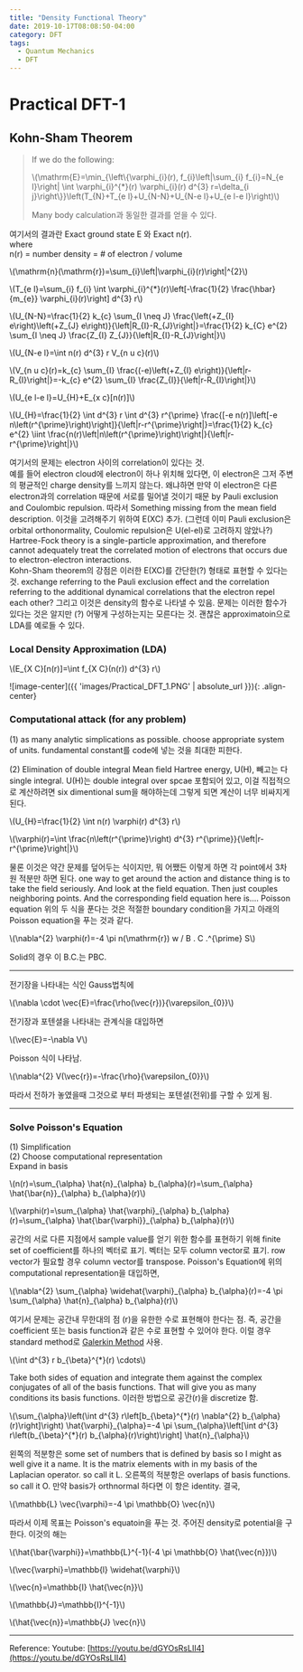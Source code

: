 ```yaml
---
title: "Density Functional Theory"
date: 2019-10-17T08:08:50-04:00
category: DFT
tags:
  - Quantum Mechanics
  - DFT
---
```


# Practical DFT-1

## Kohn-Sham Theorem

> If we do the following:  
> <p><span class="math inline">\(\mathrm{E}=\min_{\left\{\varphi_{i}(r), f_{i}\left|\sum_{i} f_{i}=N_{e l}\right| \int \varphi_{i}^{*}(r) \varphi_{i}(r) d^{3} r=\delta_{i j}\right\}}\left(T_{N}+T_{e l}+U_{N-N}+U_{N-e l}+U_{e l-e l}\right)\)</span></p>
> Many body calculation과 동일한 결과를 얻을 수 있다.  

여기서의 결과란 Exact ground state E 와 Exact n(r).  
where  
n(r) = number density = # of electron / volume  
<p><span class="math inline">\(\mathrm{n}(\mathrm{r})=\sum_{i}\left|\varphi_{i}(r)\right|^{2}\)</span></p>

<p><span class="math inline">\(T_{e l}=\sum_{i} f_{i} \int \varphi_{i}^{*}(r)\left[-\frac{1}{2} \frac{\hbar}{m_{e}} \varphi_{i}(r)\right] d^{3} r\)</span></p>

<p><span class="math inline">\(U_{N-N}=\frac{1}{2} k_{c} \sum_{I \neq J} \frac{\left(+Z_{I} e\right)\left(+Z_{J} e\right)}{\left|R_{I}-R_{J}\right|}=\frac{1}{2} k_{C} e^{2} \sum_{I \neq J} \frac{Z_{I} Z_{J}}{\left|R_{I}-R_{J}\right|}\)</span></p>

<p><span class="math inline">\(U_{N-e l}=\int n(r) d^{3} r V_{n u c}(r)\)</span></p>

<p><span class="math inline">\(V_{n u c}(r)=k_{c} \sum_{I} \frac{(-e)\left(+Z_{I} e\right)}{\left|r-R_{I}\right|}=-k_{c} e^{2} \sum_{I} \frac{Z_{I}}{\left|r-R_{I}\right|}\)</span></p>

<p><span class="math inline">\(U_{e l-e l}=U_{H}+E_{x c}[n(r)]\)</span></p>

<p><span class="math inline">\(U_{H}=\frac{1}{2} \int d^{3} r \int d^{3} r^{\prime} \frac{[-e n(r)]\left[-e n\left(r^{\prime}\right)\right]}{\left|r-r^{\prime}\right|}=\frac{1}{2} k_{c} e^{2} \iint \frac{n(r)\left|n\left(r^{\prime}\right)\right|}{\left|r-r^{\prime}\right|}\)</span></p>


여기서의 문제는 electron 사이의 correlation이 있다는 것.  
예를 들어 electron cloud에 electron이 하나 위치해 있다면, 이 electron은 그저 주변의 평균적인 charge density를 느끼지 않는다. 왜냐하면 만약 이 electron은 다른 electron과의 correlation 때문에 서로를 밀어낼 것이기 때문 by Pauli exclusion and Coulombic repulsion.  따라서 Something missing from the mean field description. 이것을 고려해주기 위하여 E(XC) 추가. (그런데 이미 Pauli exclusion은 orbital orthonormality, Coulomic repulsion은 U(el-el)로 고려하지 않았나?) Hartree-Fock theory is a single-particle approximation, and therefore cannot adequately treat the correlated motion of electrons that occurs due to electron-electron interactions.  
Kohn-Sham theorem의 강점은 이러한 E(XC)를 간단한(?) 형태로 표현할 수 있다는 것. exchange referring to the Pauli exclusion effect and the correlation referring to the additional dynamical correlations that the electron repel each other? 그리고 이것은 density의 함수로 나타낼 수 있음. 문제는 이러한 함수가 있다는 것은 알지만 (?) 어떻게 구성하는지는 모른다는 것. 괜찮은 approximatoin으로  LDA를 예로들 수 있다.

### Local Density Approximation (LDA)  
<p><span class="math inline">\(E_{X C}[n(r)]=\int f_{X C}(n(r)) d^{3} r\)</span></p>

![image-center]({{ 'images/Practical_DFT_1.PNG' | absolute_url }}){: .align-center}



### Computational attack (for any problem)
(1) as many analytic simplications as possible.
choose appropriate system of units. fundamental constant를 code에 넣는 것을 최대한 피한다.  
  
(2) Elimination of double integral
Mean field Hartree energy, U(H), 빼고는 다 single integral. U(H)는 double integral over spcae 포함되어 있고, 이걸 직접적으로 계산하려면 six dimentional sum을 해야하는데 그렇게 되면 계산이 너무 비싸지게 된다.
<p><span class="math inline">\(U_{H}=\frac{1}{2} \int n(r) \varphi(r) d^{3} r\)</span></p>
<p><span class="math inline">\(\varphi(r)=\int \frac{n\left(r^{\prime}\right) d^{3} r^{\prime}}{\left|r-r^{\prime}\right|}\)</span></p>
물론 이것은 약간 문제를 덮어두는 식이지만, 뭐 어쨌든 이렇게 하면 각 point에서 3차원 적분만 하면 된다.
one way to get around the action and distance thing is to take the field seriously. And look at the field equation. Then just couples neighboring points. And the corresponding field equation here is.... Poisson equation
위의 두 식을 푼다는 것은 적절한 boundary condition을 가지고 아래의 Poisson equation을 푸는 것과 같다.  

<p><span class="math inline">\(\nabla^{2} \varphi(r)=-4 \pi n(\mathrm{r})    w / B . C .^{\prime} S\)</span></p>
Solid의 경우 이 B.C.는 PBC.  

---
전기장을 나타내는 식인 Gauss법칙에
<p><span class="math inline">\(\nabla \cdot \vec{E}=\frac{\rho(\vec{r})}{\varepsilon_{0}}\)</span></p>
전기장과 포텐셜을 나타내는 관계식을 대입하면
<p><span class="math inline">\(\vec{E}=-\nabla V\)</span></p>
Poisson 식이 나타남.  
<p><span class="math inline">\(\nabla^{2} V(\vec{r})=-\frac{\rho}{\varepsilon_{0}}\)</span></p>
따라서 전하가 놓였을때 그것으로 부터 파생되는 포텐셜(전위)를 구할 수 있게 됨.  

---
### Solve Poisson's Equation
(1) Simplification  
(2) Choose computational representation  
Expand in basis
<p><span class="math inline">\(n(r)=\sum_{\alpha} \hat{n}_{\alpha} b_{\alpha}(r)=\sum_{\alpha} \hat{\bar{n}}_{\alpha} b_{\alpha}(r)\)</span></p>
<p><span class="math inline">\(\varphi(r)=\sum_{\alpha} \hat{\varphi}_{\alpha} b_{\alpha}(r)=\sum_{\alpha} \hat{\bar{\varphi}}_{\alpha} b_{\alpha}(r)\)</span></p>
공간의 서로 다른 지점에서 sample value를 얻기 위한 함수를 표현하기 위해 finite set of coefficient를 하나의 벡터로 표기. 벡터는 모두 column vector로 표기. row vector가 필요할 경우 column vector를 transpose.  
Poisson's Equation에 위의 computational representation을 대입하면,
<p><span class="math inline">\(\nabla^{2} \sum_{\alpha} \widehat{\varphi}_{\alpha} b_{\alpha}(r)=-4 \pi \sum_{\alpha} \hat{n}_{\alpha} b_{\alpha}(r)\)</span></p>

여기서 문제는 공간내 무한대의 점 (r)을 유한한 수로 표현해야 한다는 점. 즉, 공간을 coefficient 또는 basis function과 같은 수로 표현할 수 있어야 한다. 이럴 경우 standard method로 [Galerkin Method](https://en.wikipedia.org/wiki/Galerkin_method) 사용.
<p><span class="math inline">\(\int d^{3} r b_{\beta}^{*}(r) \cdots\)</span></p>
Take both sides of equation and integrate them against the complex conjugates of all of the basis functions. That will give you as many conditions its basis functions. 이러한 방법으로 공간(r)을 discretize 함.
<p><span class="math inline">\(\sum_{\alpha}\left(\int d^{3} r\left[b_{\beta}^{*}(r) \nabla^{2} b_{\alpha}(r)\right]\right) \hat{\varphi}_{\alpha}=-4 \pi \sum_{\alpha}\left[\int d^{3} r\left(b_{\beta}^{*}(r) b_{\alpha}(r)\right)\right] \hat{n}_{\alpha}\)</span></p>
왼쪽의 적분항은 some set of numbers that is defined by basis so I might as well give it a name. It is the matrix elements with in my basis of the Laplacian operator. so call it L.  
오른쪽의 적분항은 overlaps of basis functions. so call it O. 만약 basis가 orthnormal 하다면 이 항은 identity. 결국,
<p><span class="math inline">\(\mathbb{L} \vec{\varphi}=-4 \pi \mathbb{O} \vec{n}\)</span></p>
따라서 이제 목표는 Poisson's equatoin을 푸는 것. 주어진 density로 potential을 구한다. 이것의 해는
<p><span class="math inline">\(\hat{\bar{\varphi}}=\mathbb{L}^{-1}(-4 \pi \mathbb{O} \hat{\vec{n}})\)</span></p>
<p><span class="math inline">\(\vec{\varphi}=\mathbb{l} \widehat{\varphi}\)</span></p>
<p><span class="math inline">\(\vec{n}=\mathbb{I} \hat{\vec{n}}\)</span></p>
<p><span class="math inline">\(\mathbb{J}=\mathbb{I}^{-1}\)</span></p>
<p><span class="math inline">\(\hat{\vec{n}}=\mathbb{J} \vec{n}\)</span></p>




---
Reference: Youtube: [https://youtu.be/dGYOsRsLII4](https://youtu.be/dGYOsRsLII4)



